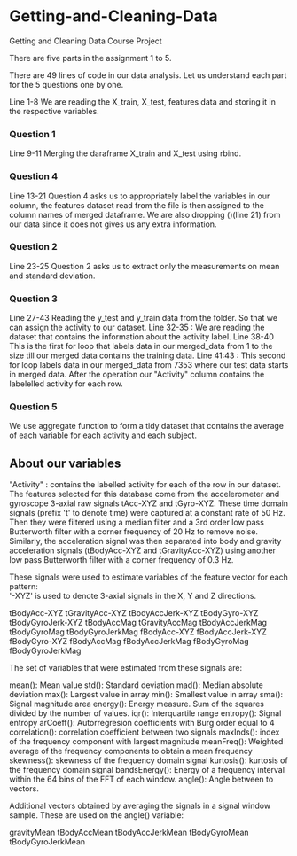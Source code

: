 # Getting-and-Cleaning-Data
Getting and Cleaning Data Course Project

There are five parts in the assignment 1 to 5.

There are 49 lines of code in our data analysis. Let us understand each part for the 5 questions one by one.

Line 1-8
We are reading the X_train, X_test, features data and storing it in the respective variables.

### Question 1
Line 9-11
Merging the daraframe X_train and X_test using rbind.

### Question 4
Line 13-21
Question 4 asks us to appropriately label the variables in our column, the features dataset read from the file
is then assigned to the column names of merged dataframe. We are also dropping ()(line 21) from our data since it does
not gives us any extra information.

### Question 2
Line 23-25
Question 2 asks us to extract only the measurements on mean and standard deviation.

### Question 3
Line 27-43
Reading the y_test and y_train data from the folder. So that we can assign the activity to our dataset.
Line 32-35 : We are reading the dataset that contains the information about the activity label.
Line 38-40 This is the first for loop that labels data in our merged_data from 1 to the size till our merged data contains
the training data.
Line 41:43 : This second for loop labels data in our merged_data from 7353 where our test data starts in merged data.
After the operation our "Activity" column contains the labelelled activity for each row.


### Question 5
We use aggregate function to form a tidy dataset that contains the average of each variable for each activity and each subject.

## About our variables
"Activity" : contains the labelled activity for each of the row in our dataset.
The features selected for this database come from the accelerometer and gyroscope 3-axial raw signals tAcc-XYZ and tGyro-XYZ. These time domain signals (prefix 't' to denote time) were captured at a constant rate of 50 Hz. Then they were filtered using a median filter and a 3rd order low pass Butterworth filter with a corner frequency of 20 Hz to remove noise. Similarly, the acceleration signal was then separated into body and gravity acceleration signals (tBodyAcc-XYZ and tGravityAcc-XYZ) using another low pass Butterworth filter with a corner frequency of 0.3 Hz. 


These signals were used to estimate variables of the feature vector for each pattern:  
'-XYZ' is used to denote 3-axial signals in the X, Y and Z directions.

tBodyAcc-XYZ
tGravityAcc-XYZ
tBodyAccJerk-XYZ
tBodyGyro-XYZ
tBodyGyroJerk-XYZ
tBodyAccMag
tGravityAccMag
tBodyAccJerkMag
tBodyGyroMag
tBodyGyroJerkMag
fBodyAcc-XYZ
fBodyAccJerk-XYZ
fBodyGyro-XYZ
fBodyAccMag
fBodyAccJerkMag
fBodyGyroMag
fBodyGyroJerkMag


The set of variables that were estimated from these signals are: 

mean(): Mean value
std(): Standard deviation
mad(): Median absolute deviation 
max(): Largest value in array
min(): Smallest value in array
sma(): Signal magnitude area
energy(): Energy measure. Sum of the squares divided by the number of values. 
iqr(): Interquartile range 
entropy(): Signal entropy
arCoeff(): Autorregresion coefficients with Burg order equal to 4
correlation(): correlation coefficient between two signals
maxInds(): index of the frequency component with largest magnitude
meanFreq(): Weighted average of the frequency components to obtain a mean frequency
skewness(): skewness of the frequency domain signal 
kurtosis(): kurtosis of the frequency domain signal 
bandsEnergy(): Energy of a frequency interval within the 64 bins of the FFT of each window.
angle(): Angle between to vectors.

Additional vectors obtained by averaging the signals in a signal window sample. These are used on the angle() variable:

gravityMean
tBodyAccMean
tBodyAccJerkMean
tBodyGyroMean
tBodyGyroJerkMean

